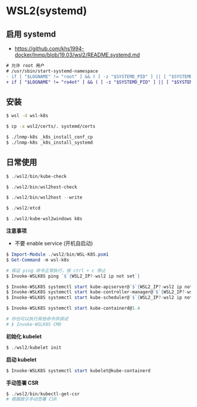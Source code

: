 # WSL2(systemd)

## 启用 systemd

* https://github.com/khs1994-docker/lnmp/blob/19.03/wsl2/README.systemd.md

```diff
# 允许 root 用户
# /usr/sbin/start-systemd-namespace
- if [ "$LOGNAME" != "root" ] && ( [ -z "$SYSTEMD_PID" ] || [ "$SYSTEMD_PID" != "1" ] ); then
+ if [ "$LOGNAME" != "ro4ot" ] && ( [ -z "$SYSTEMD_PID" ] || [ "$SYSTEMD_PID" != "1" ] ); then
```

## 安装

```bash
$ wsl -d wsl-k8s

$ cp -a wsl2/certs/. systemd/certs

$ ./lnmp-k8s _k8s_install_conf_cp
$ ./lnmp-k8s _k8s_install_systemd
```

## 日常使用

```powershell
$ ./wsl2/bin/kube-check

$ ./wsl2/bin/wsl2host-check

$ ./wsl2/bin/wsl2host --write

$ ./wsl2/etcd

$ ./wsl2/kube-wsl2windows k8s
```

**注意事项**

* 不要 enable service (开机自启动)

```powershell
$ Import-Module ./wsl2/bin/WSL-K8S.psm1
$ Get-Command -m wsl-k8s

# 保证 ping 命令正常执行，按 ctrl + c 停止
$ Invoke-WSLK8S ping `$`{WSL2_IP?-wsl2 ip not set`}

$ Invoke-WSLK8S systemctl start kube-apiserver@`$`{WSL2_IP?-wsl2 ip not set`}
$ Invoke-WSLK8S systemctl start kube-controller-manager@`$`{WSL2_IP?-wsl2 ip not set`}
$ Invoke-WSLK8S systemctl start kube-scheduler@`$`{WSL2_IP?-wsl2 ip not set`}

$ Invoke-WSLK8S systemctl start kube-containerd@1.4

# 你也可以执行其他命令供调试
# $ Invoke-WSLK8S CMD
```

**初始化 kubelet**

```powershell
$ ./wsl2/kubelet init
```

**启动 kubelet**

```powershell
$ Invoke-WSLK8S systemctl start kubelet@kube-containerd
```

**手动签署 CSR**

```powershell
$ ./wsl2/bin/kubectl-get-csr
# 根据提示手动签署 CSR
```
